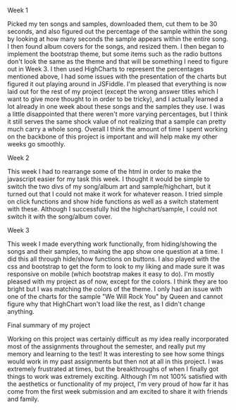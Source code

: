 Week 1

Picked my ten songs and samples, downloaded them, cut them to be 30 seconds, and also figured out the percentage of the sample within the song by looking at how many seconds the sample appears within the entire song. I then found album covers for the songs, and resized them. I then began to implement the bootstrap theme, but some items such as the radio buttons don't look the same as the theme and that will be something I need to figure out in Week 3. I then used HighCharts to represent the percentages mentioned above, I had some issues with the presentation of the charts but figured it out playing around in JSFiddle. I'm pleased that everything is now laid out for the rest of my project (except the wrong answer titles which I want to give more thought to in order to be tricky), and I actually learned a lot already in one week about these songs and the samples they use. I was a little disappointed that there weren't more varying percentages, but I think it still serves the same shock value of not realizing that a sample can pretty much carry a whole song. Overall I think the amount of time I spent working on the backbone of this project is important and will help make my other weeks go smoothly.

Week 2

This week I had to rearrange some of the html in order to make the javascript easier for my task this week. I thought it would be simple to switch the two divs of my song/album art and sample/highchart, but it turned out that I could not make it work for whatever reason. I tried simple on click functions and show hide functions as well as a switch statement with these. Although I successfully hid the highchart/sample, I could not switch it with the song/album cover.

Week 3

This week I made everything work functionally, from hiding/showing the songs and their samples, to making the app show one question at a time. I did this all through hide/show functions on buttons. I also played with the css and bootstrap to get the form to look to my liking and made sure it was responsive on mobile (which bootstrap makes it easy to do). I'm mostly pleased with my project as of now, except for the colors. I think they are too bright but I was matching the colors of the theme. I only had an issue with one of the charts for the sample "We Will Rock You" by Queen and cannot figure why that HighChart won't load like the rest, as I didn't change anything.

Final summary of my project

Working on this project was certainly difficult as my idea really incorporated most of the assignments throughout the semester, and really put my memory and learning to the test! It was interesting to see how some things would work in my past assignments but then not at all in this project. I was extremely frustrated at times, but the breakthroughs of when I finally got things to work was extremely exciting. Although I'm not 100% satisfied with the aesthetics or functionality of my project, I'm very proud of how far it has come from the first week submission and am excited to share it with friends and family.  
